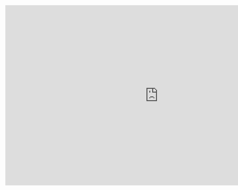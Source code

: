 <iframe src="https://docs.google.com/presentation/d/e/2PACX-1vSffqSqzaouhDJwKZJs7bXT-ScGp64CWqWT8Bf4W3HeJzLSMOA3x1TRQbrp3zWoyN8cosgGnNenjQnW/embed?start=false&loop=false&delayms=3000" frameborder="0" width="960" height="569" allowfullscreen="true" mozallowfullscreen="true" webkitallowfullscreen="true"></iframe>